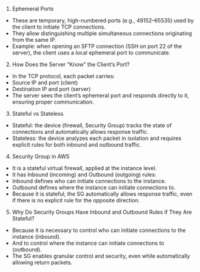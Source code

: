 1. Ephemeral Ports
- These are temporary, high-numbered ports (e.g., 49152–65535) used by the client to initiate TCP connections.
- They allow distinguishing multiple simultaneous connections originating from the same IP.
- Example: when opening an SFTP connection (SSH on port 22 of the server), the client uses a local ephemeral port to communicate.

2. How Does the Server “Know” the Client’s Port?
- In the TCP protocol, each packet carries:
- Source IP and port (client)
- Destination IP and port (server)
- The server sees the client’s ephemeral port and responds directly to it, ensuring proper communication.

3. Stateful vs Stateless
- Stateful: the device (firewall, Security Group) tracks the state of connections and automatically allows response traffic.
- Stateless: the device analyzes each packet in isolation and requires explicit rules for both inbound and outbound traffic.

4. Security Group in AWS
- It is a stateful virtual firewall, applied at the instance level.
- It has Inbound (incoming) and Outbound (outgoing) rules:
- Inbound defines who can initiate connections to the instance.
- Outbound defines where the instance can initiate connections to.
- Because it is stateful, the SG automatically allows response traffic, even if there is no explicit rule for the opposite direction.

5. Why Do Security Groups Have Inbound and Outbound Rules if They Are Stateful?
- Because it is necessary to control who can initiate connections to the instance (inbound).
- And to control where the instance can initiate connections to (outbound).
- The SG enables granular control and security, even while automatically allowing return packets.
